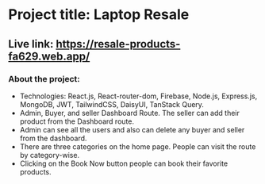 # Project title: Laptop Resale
## Live link: https://resale-products-fa629.web.app/

### About the project:
* Technologies: React.js, React-router-dom, Firebase, Node.js, Express.js, MongoDB, JWT,
TailwindCSS, DaisyUI, TanStack Query.
* Admin, Buyer, and seller Dashboard Route. The seller can add their product from the
Dashboard route.
* Admin can see all the users and also can delete any buyer and seller from the dashboard.
* There are three categories on the home page. People can visit the route by category-wise.
* Clicking on the Book Now button people can book their favorite products.
